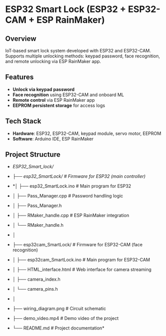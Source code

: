 
#  ESP32 Smart Lock (ESP32 + ESP32-CAM + ESP RainMaker)

##  Overview
IoT-based smart lock system developed with ESP32 and ESP32-CAM.  
Supports multiple unlocking methods: keypad password, face recognition, and remote unlocking via ESP RainMaker app.

##  Features
- **Unlock via keypad password**
- **Face recognition** using ESP32-CAM and onboard ML
- **Remote control** via ESP RainMaker app
- **EEPROM persistent storage** for access logs

##  Tech Stack
- **Hardware**: ESP32, ESP32-CAM, keypad module, servo motor, EEPROM
- **Software**: Arduino IDE, ESP RainMaker

##  Project Structure
- *ESP32_Smart_lock/*

- *├── esp32_SmartLock/ # Firmware for ESP32 (main controller)*
- *│ ├── esp32_SmartLock.ino # Main program for ESP32
- │ ├── Pass_Manager.cpp # Password handling logic
- │ ├── Pass_Manager.h
- │ ├── RMaker_handle.cpp # ESP RainMaker integration
- │ └── RMaker_handle.h
- │
- ├── esp32cam_SmartLock/ # Firmware for ESP32-CAM (face recognition)
- │ ├── esp32cam_SmartLock.ino # Main program for ESP32-CAM
- │ ├── HTML_interface.html # Web interface for camera streaming
- │ ├── camera_index.h
- │ └── camera_pins.h
- │
- ├── wiring_diagram.png # Circuit schematic
- ├── demo_video.mp4 # Demo video of the project
- └── README.md # Project documentation*
